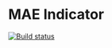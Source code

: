 # MAE Indicator

[![Build status](https://ci.appveyor.com/api/projects/status/8xu42e0stq8au2nk?svg=true)](https://ci.appveyor.com/project/Vasilij-jV/moving-an-element)